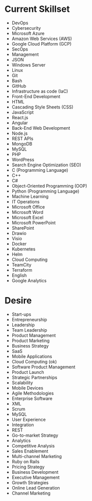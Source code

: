 
# Current Skillset

- DevOps
- Cybersecurity
- Microsoft Azure
- Amazon Web Services (AWS)
- Google Cloud Platform (GCP)
- SecOps
- Management
- JSON
- Windows Server
- Linux
- Git
- Bash
- GitHub
- Infrastructure as code (IaC)	
- Front-End Development
- HTML
- Cascading Style Sheets (CSS)
- JavaScript
- React.js
- Angular
- Back-End Web Development
- Node.js
- REST APIs
- MongoDB
- MySQL
- PHP
- WordPress
- Search Engine Optimization (SEO)
- C (Programming Language)
- C++
- C#
- Object-Oriented Programming (OOP)
- Python (Programming Language)
- Machine Learning
- IT Operations
- Microsoft Office
- Microsoft Word
- Microsoft Excel
- Microsoft PowerPoint
- SharePoint
- Drawio
- Visio
- Docker
- Kubernetes
- Helm
- Cloud Computing
- TeamCity
- Terraform
- English
- Google Analytics



# Desire


- Start-ups
- Entrepreneurship
- Leadership
- Team Leadership
- Product Management
- Product Marketing
- Business Strategy
- SaaS
- Mobile Applications
- Cloud Computing (ok)
- Software Product Management
- Product Launch
- Strategic Partnerships
- Scalability
- Mobile Devices
- Agile Methodologies
- Enterprise Software
- XML
- Scrum
- MySQL
- User Experience
- Integration
- REST
- Go-to-market Strategy
- Analytics
- Competitive Analysis
- Sales Enablement
- Multi-channel Marketing
- Ruby on Rails
- Pricing Strategy
- Business Development
- Executive Management
- Growth Strategies
- Online Lead Generation
- Channel Marketing
